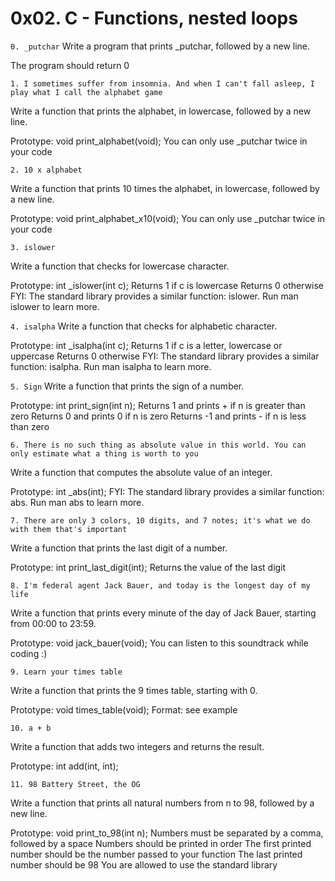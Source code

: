 # 0x02. C - Functions, nested loops


```0. _putchar```
Write a program that prints _putchar, followed by a new line.

The program should return 0

```1. I sometimes suffer from insomnia. And when I can't fall asleep, I play what I call the alphabet game```

Write a function that prints the alphabet, in lowercase, followed by a new line.

Prototype: void print_alphabet(void);
You can only use _putchar twice in your code

```2. 10 x alphabet```

Write a function that prints 10 times the alphabet, in lowercase, followed by a new line.

Prototype: void print_alphabet_x10(void);
You can only use _putchar twice in your code

```3. islower```

Write a function that checks for lowercase character.

Prototype: int _islower(int c);
Returns 1 if c is lowercase
Returns 0 otherwise
FYI: The standard library provides a similar function: islower. Run man islower to learn more.

```4. isalpha```
Write a function that checks for alphabetic character.

Prototype: int _isalpha(int c);
Returns 1 if c is a letter, lowercase or uppercase
Returns 0 otherwise
FYI: The standard library provides a similar function: isalpha. Run man isalpha to learn more.

```5. Sign```
Write a function that prints the sign of a number.

Prototype: int print_sign(int n);
Returns 1 and prints + if n is greater than zero
Returns 0 and prints 0 if n is zero
Returns -1 and prints - if n is less than zero

```6. There is no such thing as absolute value in this world. You can only estimate what a thing is worth to you```

Write a function that computes the absolute value of an integer.

Prototype: int _abs(int);
FYI: The standard library provides a similar function: abs. Run man abs to learn more.

```7. There are only 3 colors, 10 digits, and 7 notes; it's what we do with them that's important```

Write a function that prints the last digit of a number.

Prototype: int print_last_digit(int);
Returns the value of the last digit

```8. I'm federal agent Jack Bauer, and today is the longest day of my life```

Write a function that prints every minute of the day of Jack Bauer, starting from 00:00 to 23:59.

Prototype: void jack_bauer(void);
You can listen to this soundtrack while coding :)

```9. Learn your times table```

Write a function that prints the 9 times table, starting with 0.

Prototype: void times_table(void);
Format: see example

```10. a + b```

Write a function that adds two integers and returns the result.

Prototype: int add(int, int);

```11. 98 Battery Street, the OG```

Write a function that prints all natural numbers from n to 98, followed by a new line.

Prototype: void print_to_98(int n);
Numbers must be separated by a comma, followed by a space
Numbers should be printed in order
The first printed number should be the number passed to your function
The last printed number should be 98
You are allowed to use the standard library


